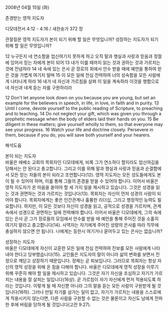 2008년 04월 15일 (화)

존경받는 영적 지도자



디모데전서 4:12 - 4:16 / 새찬송가 372 장


관찰질문
영적 지도자가 본이 되기 위해 할 일은 무엇입니까?
성장하는 지도자가 되기 위해 할 일은 무엇입니까?

12 누구든지 네 연소함을 업신여기지 못하게 하고 오직 말과 행실과 사랑과 믿음과 정절에 있어서 믿는 자에게 본이 되어 13 내가 이를 때까지 읽는 것과 권하는 것과 가르치는 것에 전념하라 14 네 속에 있는 은사 곧 장로의 회에서 안수 받을 때에 예언을 통하여 받은 것을 가볍게 여기지 말며 15 이 모든 일에 전심 전력하여 너의 성숙함을 모든 사람에게 나타나게 하라 16 네가 네 자신과 가르침을 살펴 이 일을 계속하라 이것을 행함으로 네 자신과 네게 듣는 자를 구원하리라 

12 Don't let anyone look down on you because you are young, but set an example for the believers in speech, in life, in love, in faith and in purity. 13 Until I come, devote yourself to the public reading of Scripture, to preaching and to teaching. 14 Do not neglect your gift, which was given you through a prophetic message when the body of elders laid their hands on you. 15 Be diligent in these matters; give yourself wholly to them, so that everyone may see your progress. 16 Watch your life and doctrine closely. Persevere in them, because if you do, you will save both yourself and your hearers.

해석도움





본이 되는 지도자  
바울은 에베소 교회의 목회자인 디모데에게, 비록 그가 연소하다 할지라도 업신여김을 당해서는 안 된다고 충고합니다. 그리고 이를 위해 말과 행실과 사랑과 믿음과 순결함에서 모든 믿는 자들의 본이 되라고 조언합니다(12). 영적 지도자는 모든 성도들에게도 본이 될 수 있어야 하며, 이를 통해 그들의 존경을 받을 수 있어야 합니다. 이어서 바울은 영적 지도자가 온 마음을 쏟아야 할 세 가지 일을 제시하고 있습니다. 그것은 성경을 읽는 것과 권면하는 것과 가르치는 것입니다(13). 목회자는 자신이 먼저 성경의 사람이 되어야 합니다. 목회자에게는 좋은 인간관계나 훌륭한 리더십, 그리고 행정적인 능력도 필요합니다. 하지만, 이 모든 것보다 자신이 성경을 읽고, 공적으로 성경을 가르치며, 관계 속에서 성경으로 권면하는 일에 전력해야 합니다. 이어서 바울은 디모데에게, 그의 속에 있는 은사 곧 그가 장로들의 모임에서 안수를 받을 때 예언을 통해 주어진 것을 소홀히 여기지 말라고 충고합니다(14). 사역자는 자기에게 주어진 성령의 은사를 따라 직무에 충실하지 않으면 안 됩니다. 나에게는 등한시 여기거나 묻어두고 있는 은사는 없습니까?    

성장하는 지도자  
바울은 디모데에게 자신이 교훈한 모든 일에 전심 전력하여 진보를 모든 사람에게 나타내야 한다고 당부했습니다(15). 교인들은 지도자의 말이 아니라 삶의 변화를 보면서 진정으로 깨닫고 성장하기 때문입니다. 정체는 곧 퇴보입니다. 그러므로 목회자는 항상 자신의 영적 성장을 위해 온 힘을 다해야 합니다. 바울은 디모데에게 영적 성장을 이루기 위해 꾸준히 해야 할 일을 제시하고 있습니다. 그것은 자기 자신을 조심하고 자기가 가르치는 내용을 잘 살피는 일입니다(16상). 곧 가르침이 자기 자신에게 먼저 적용되도록 하라는 것입니다. 이렇게 될 때 자신뿐 아니라 그의 말을 듣는 모든 사람이 구원받게 될 것입니다(16하). 그러나 만일 자기를 삼가는 일이 없고, 자기가 가르치는 내용을 스스로에게 적용시키지 않는다면, 다른 사람을 구원할 수 없는 것은 물론이고 자신도 남에게 전파한 후에 버림을 당하게 될 것입니다(고전 9:27).